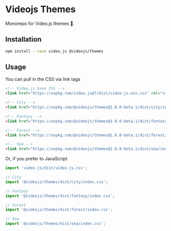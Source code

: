 # Videojs Themes

Monorepo for Video.js themes :nail_care:.

## Installation

```sh
npm install --save video.js @videojs/themes
```

## Usage

You can pull in the CSS via link tags

```html
<!-- Video.js base CSS -->
<link href="https://unpkg.com/video.js@7/dist/video-js.min.css" rel="stylesheet">

<!-- City -->
<link href="https://unpkg.com/@videojs/themes@1.0.0-beta.1/dist/city/index.css" rel="stylesheet">

<!-- Fantasy -->
<link href="https://unpkg.com/@videojs/themes@1.0.0-beta.1/dist/fantasy/index.css" rel="stylesheet">

<!-- Forest -->
<link href="https://unpkg.com/@videojs/themes@1.0.0-beta.1/dist/forest/index.css" rel="stylesheet">

<!-- Sea -->
<link href="https://unpkg.com/@videojs/themes@1.0.0-beta.1/dist/sea/index.css" rel="stylesheet">
```

Or, if you prefer to JavaScript

```javascript
import 'video.js/dist/video-js.css';

// City
import '@videojs/themes/dist/city/index.css';

// Fantasy
import '@videojs/themes/dist/fantasy/index.css';

// Forest
import '@videojs/themes/dist/forest/index.css';

// Sea
import '@videojs/themes/dist/sea/index.css';
```
